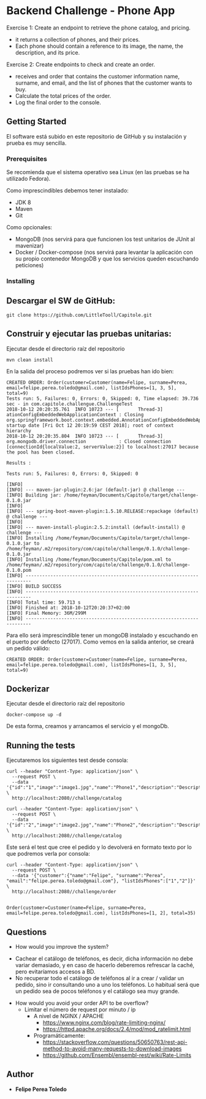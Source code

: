 # Backend Challenge - Phone App

Exercise 1: Create an endpoint to retrieve the phone catalog, and pricing.
 * it returns a collection of phones, and their prices.
 * Each phone should contain a reference to its image, the name, the description,
and its price.

Exercise 2: Create endpoints to check and create an order.
 * receives and order that contains the customer information name, surname, and
email, and the list of phones that the customer wants to buy.
 * Calculate the total prices of the order.
 * Log the final order to the console. 


## Getting Started

El software está subido en este repositorio de GitHub y su instalación y prueba es muy sencilla.

### Prerequisites

Se recomienda que el sistema operativo sea Linux (en las pruebas se ha utilizado Fedora).

Como imprescindibles debemos tener instalado:
* JDK 8
* Maven
* Git

Como opcionales:
* MongoDB (nos servirá para que funcionen los test unitarios de JUnit al mavenizar)
* Docker / Docker-compose (nos servirá para levantar la aplicación con su propio contenedor MongoDB y que los servicios queden escuchando peticiones)


### Installing

## Descargar el SW de GitHub:
```
git clone https://github.com/LittleTooll/Capitole.git
```

## Construir y ejecutar las pruebas unitarias:
Ejecutar desde el directorio raíz del repositorio
```
mvn clean install	
```

En la salida del proceso podremos ver si las pruebas han ido bien:
```
CREATED ORDER: Order(customer=Customer(name=Felipe, surname=Perea, email=felipe.perea.toledo@gmail.com), listIdsPhones=[1, 3, 5], total=9)
Tests run: 5, Failures: 0, Errors: 0, Skipped: 0, Time elapsed: 39.736 sec - in com.capitole.challengue.ChallengeTest
2018-10-12 20:20:35.761  INFO 10723 --- [       Thread-3] ationConfigEmbeddedWebApplicationContext : Closing org.springframework.boot.context.embedded.AnnotationConfigEmbeddedWebApplicationContext@3571b748: startup date [Fri Oct 12 20:19:59 CEST 2018]; root of context hierarchy
2018-10-12 20:20:35.804  INFO 10723 --- [       Thread-3] org.mongodb.driver.connection            : Closed connection [connectionId{localValue:2, serverValue:2}] to localhost:27017 because the pool has been closed.

Results :

Tests run: 5, Failures: 0, Errors: 0, Skipped: 0

[INFO] 
[INFO] --- maven-jar-plugin:2.6:jar (default-jar) @ challenge ---
[INFO] Building jar: /home/feyman/Documents/Capitole/target/challenge-0.1.0.jar
[INFO] 
[INFO] --- spring-boot-maven-plugin:1.5.10.RELEASE:repackage (default) @ challenge ---
[INFO] 
[INFO] --- maven-install-plugin:2.5.2:install (default-install) @ challenge ---
[INFO] Installing /home/feyman/Documents/Capitole/target/challenge-0.1.0.jar to /home/feyman/.m2/repository/com/capitole/challenge/0.1.0/challenge-0.1.0.jar
[INFO] Installing /home/feyman/Documents/Capitole/pom.xml to /home/feyman/.m2/repository/com/capitole/challenge/0.1.0/challenge-0.1.0.pom
[INFO] ------------------------------------------------------------------------
[INFO] BUILD SUCCESS
[INFO] ------------------------------------------------------------------------
[INFO] Total time: 59.713 s
[INFO] Finished at: 2018-10-12T20:20:37+02:00
[INFO] Final Memory: 36M/299M
[INFO] ------------------------------------------------------------------------
```

Para ello será imprescindible tener un mongoDB instalado y escuchando en el puerto por defecto (27017). Como vemos en la salida anterior, se creará un pedido válido:
```
CREATED ORDER: Order(customer=Customer(name=Felipe, surname=Perea, email=felipe.perea.toledo@gmail.com), listIdsPhones=[1, 3, 5], total=9)
```

## Dockerizar
Ejecutar desde el directorio raíz del repositorio
```
docker-compose up -d
```

De esta forma, creamos y arrancamos el servicio y el mongoDb.

## Running the tests

Ejecutaremos los siguientes test desde consola:

```
curl --header "Content-Type: application/json" \
  --request POST \
  --data '{"id":"1","image":"image1.jpg","name":"Phone1","description":"Description1","price":25}' \
  http://localhost:2080//challenge/catalog
```

```
curl --header "Content-Type: application/json" \
  --request POST \
  --data '{"id":"2","image":"image2.jpg","name":"Phone2","description":"Description2","price":10}' \
  http://localhost:2080//challenge/catalog
```

Este será el test que cree el pedido y lo devolverá en formato texto por lo que podremos verla por consola:
```
curl --header "Content-Type: application/json" \
  --request POST \
  --data '{"customer":{"name":"Felipe", "surname":"Perea", "email":"felipe.perea.toledo@gmail.com"}, "listIdsPhones":["1","2"]}' \
  http://localhost:2080//challenge/order


Order(customer=Customer(name=Felipe, surname=Perea, email=felipe.perea.toledo@gmail.com), listIdsPhones=[1, 2], total=35)
```


## Questions
- How would you improve the system?
+ Cachear el catálogo de teléfonos, es decir, dicha información no debe variar demasiado, y en caso de hacerlo deberemos refrescar la caché, pero evitaríamos accesos a BD. 
+ No recuperar todo el catálogo de teléfonos al ir a crear / validar un pedido, sino ir consultando uno a uno los teléfonos. Lo habitual será que un pedido sea de pocos teléfonos y el catálogo sea muy grande.

- How would you avoid your order API to be overflow?
	+ Limitar el número de request por minuto / ip
		+ A nivel de NGINX / APACHE
			+ https://www.nginx.com/blog/rate-limiting-nginx/
			+ https://httpd.apache.org/docs/2.4/mod/mod_ratelimit.html
		+ Programáticamente:
			+ https://stackoverflow.com/questions/50650763/rest-api-method-to-avoid-many-requests-to-download-images
			+ https://github.com/Ensembl/ensembl-rest/wiki/Rate-Limits


## Author
* **Felipe Perea Toledo**
